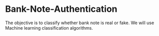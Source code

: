 # Bank-Note-Authentication
The objective is to classify whether bank note is real or fake. We will use Machine learning classification algorithms.
